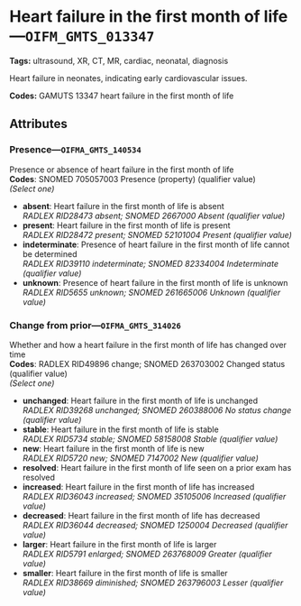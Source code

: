 # Heart failure in the first month of life—`OIFM_GMTS_013347`

**Tags:** ultrasound, XR, CT, MR, cardiac, neonatal, diagnosis

Heart failure in neonates, indicating early cardiovascular issues.

**Codes:** GAMUTS 13347 heart failure in the first month of life

## Attributes

### Presence—`OIFMA_GMTS_140534`

Presence or absence of heart failure in the first month of life  
**Codes**: SNOMED 705057003 Presence (property) (qualifier value)  
*(Select one)*

- **absent**: Heart failure in the first month of life is absent  
_RADLEX RID28473 absent; SNOMED 2667000 Absent (qualifier value)_
- **present**: Heart failure in the first month of life is present  
_RADLEX RID28472 present; SNOMED 52101004 Present (qualifier value)_
- **indeterminate**: Presence of heart failure in the first month of life cannot be determined  
_RADLEX RID39110 indeterminate; SNOMED 82334004 Indeterminate (qualifier value)_
- **unknown**: Presence of heart failure in the first month of life is unknown  
_RADLEX RID5655 unknown; SNOMED 261665006 Unknown (qualifier value)_

### Change from prior—`OIFMA_GMTS_314026`

Whether and how a heart failure in the first month of life has changed over time  
**Codes**: RADLEX RID49896 change; SNOMED 263703002 Changed status (qualifier value)  
*(Select one)*

- **unchanged**: Heart failure in the first month of life is unchanged  
_RADLEX RID39268 unchanged; SNOMED 260388006 No status change (qualifier value)_
- **stable**: Heart failure in the first month of life is stable  
_RADLEX RID5734 stable; SNOMED 58158008 Stable (qualifier value)_
- **new**: Heart failure in the first month of life is new  
_RADLEX RID5720 new; SNOMED 7147002 New (qualifier value)_
- **resolved**: Heart failure in the first month of life seen on a prior exam has resolved  
- **increased**: Heart failure in the first month of life has increased  
_RADLEX RID36043 increased; SNOMED 35105006 Increased (qualifier value)_
- **decreased**: Heart failure in the first month of life has decreased  
_RADLEX RID36044 decreased; SNOMED 1250004 Decreased (qualifier value)_
- **larger**: Heart failure in the first month of life is larger  
_RADLEX RID5791 enlarged; SNOMED 263768009 Greater (qualifier value)_
- **smaller**: Heart failure in the first month of life is smaller  
_RADLEX RID38669 diminished; SNOMED 263796003 Lesser (qualifier value)_